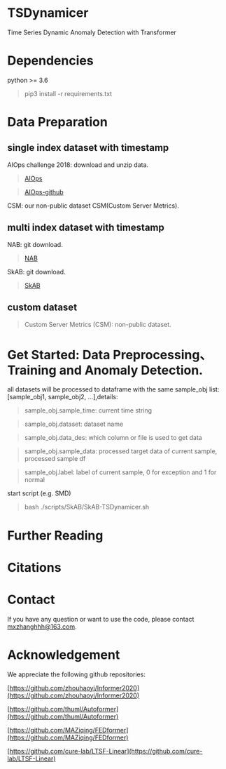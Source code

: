 # TSDynamicer
Time Series Dynamic Anomaly Detection with Transformer

# Dependencies
python >= 3.6
> pip3 install -r requirements.txt

# Data Preparation

## single index dataset with timestamp

AIOps challenge 2018: download and unzip data.
> [AIOps](https://smileyan.lanzoul.com/ixpcU03lp97g)

> [AIOps-github](https://github.com/NetManAIOps/KPI-Anomaly-Detection)

CSM: our non-public dataset CSM(Custom Server Metrics).

## multi index dataset with timestamp

NAB: git download.
> [NAB](https://github.com/numenta/NAB)

SkAB: git download.
> [SkAB](https://github.com/waico/SkAB)

## custom dataset
> Custom Server Metrics (CSM): non-public dataset.

# Get Started: Data Preprocessing、Training and Anomaly Detection.
all datasets will be processed to dataframe with the same sample_obj list: [sample_obj1, sample_obj2, ...],details:
> sample_obj.sample_time: current time string

> sample_obj.dataset: dataset name

> sample_obj.data_des: which column or file is used to get data

> sample_obj.sample_data: processed target data of current sample, processed sample df

> sample_obj.label: label of current sample, 0 for exception and 1 for normal

start script (e.g. SMD)
> bash ./scripts/SkAB/SkAB-TSDynamicer.sh

# Further Reading

# Citations

# Contact
If you have any question or want to use the code, please contact [mxzhanghhh@163.com](mxzhanghhh@163.com).

# Acknowledgement
We appreciate the following github repositories:

[https://github.com/zhouhaoyi/Informer2020](https://github.com/zhouhaoyi/Informer2020)

[https://github.com/thuml/Autoformer](https://github.com/thuml/Autoformer)

[https://github.com/MAZiqing/FEDformer](https://github.com/MAZiqing/FEDformer)

[https://github.com/cure-lab/LTSF-Linear](https://github.com/cure-lab/LTSF-Linear)

